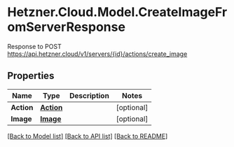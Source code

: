# Hetzner.Cloud.Model.CreateImageFromServerResponse
Response to POST https://api.hetzner.cloud/v1/servers/{id}/actions/create_image

## Properties

Name | Type | Description | Notes
------------ | ------------- | ------------- | -------------
**Action** | [**Action**](Action.md) |  | [optional] 
**Image** | [**Image**](Image.md) |  | [optional] 

[[Back to Model list]](../../README.md#documentation-for-models) [[Back to API list]](../../README.md#documentation-for-api-endpoints) [[Back to README]](../../README.md)

